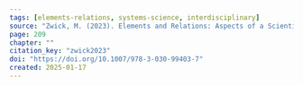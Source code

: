 ```yaml
---
tags: [elements-relations, systems-science, interdisciplinary]
source: "Zwick, M. (2023). Elements and Relations: Aspects of a Scientific Metaphysics (Vol. 35). Springer International Publishing."
page: 209
chapter: ""
citation_key: "zwick2023"
doi: "https://doi.org/10.1007/978-3-030-99403-7"
created: 2025-01-17
---
```


